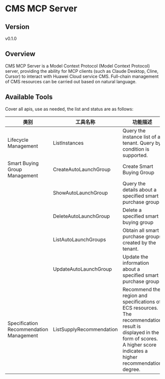 # CMS MCP Server 


## Version
v0.1.0

## Overview

CMS MCP Server is a Model Context Protocol (Model Context Protocol) server, providing the ability for MCP clients (such as Claude Desktop, Cline, Cursor) to interact with Huawei Cloud service CMS. Full-chain management of CMS resources can be carried out based on natural language.

## Available Tools
Cover all apis, use as needed, the list and status are as follows:

| 类别 | 工具名称 | 功能描述 | 状态 |
| --- | --- | --- | --- |
| Lifecycle Management | ListInstances | Query the instance list of a tenant. Query by condition is supported. | To be tested |
| Smart Buying Group Management | CreateAutoLaunchGroup | Create Smart Buying Group | To be tested |
|  | ShowAutoLaunchGroup | Query the details about a specified smart purchase group | To be tested |
|  | DeleteAutoLaunchGroup | Delete a specified smart buying group | To be tested |
|  | ListAutoLaunchGroups | Obtain all smart purchase groups created by the tenant. | To be tested |
|  | UpdateAutoLaunchGroup | Update the information about a specified smart purchase group | To be tested |
| Specification Recommendation Management | ListSupplyRecommendation | Recommend the region and specifications of ECS resources. The recommendation result is displayed in the form of scores. A higher score indicates a higher recommendation degree. | To be tested |

